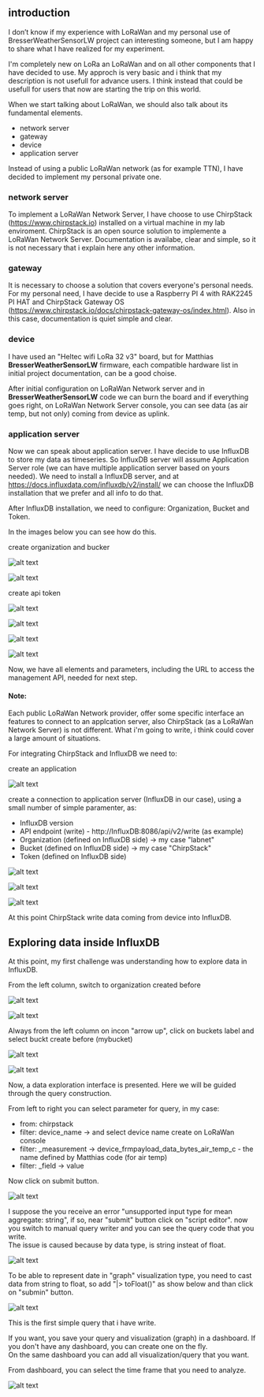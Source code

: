 ## introduction

I don’t know if my experience with LoRaWan and my personal use of BresserWeatherSensorLW project can interesting someone, but I am happy to share what I have realized for my experiment.

I'm completely new on LoRa an LoRaWan and on all other components that I have decided to use. My approch is very basic and i think that my description is not usefull for advance users. I think instead that could be usefull for users that now are starting the trip on this world.

When we start talking about LoRaWan, we should also talk about its fundamental elements.

- network server
- gateway
- device
- application server

Instead of using a public LoRaWan network (as for example TTN), I have decided to implement my personal private one.

### network server
To implement a LoRaWan Network Server, I have choose to use ChirpStack (https://www.chirpstack.io) installed on a virtual machine in my lab enviroment.
ChirpStack is an open source solution to implemente a LoRaWan Network Server. Documentation is availabe, clear and simple, so it is not necessary that i explain here any other information.

### gateway
It is necessary to choose a solution that covers everyone's personal needs.
For my personal need, I have decide to use a Raspberry PI 4 with RAK2245 PI HAT and ChirpStack Gateway OS (https://www.chirpstack.io/docs/chirpstack-gateway-os/index.html).
Also in this case, documentation is quiet simple and clear.

### device
I have used an "Heltec wifi LoRa 32 v3" board, but for Matthias **BresserWeatherSensorLW** firmware, each compatible hardware list in initial project documentation, can be a good choise.

After initial configuration on LoRaWan Network server and in **BresserWeatherSensorLW** code we can burn the board and if everything goes right, on LoRaWan Network Server console, you can see data (as air temp, but not only) coming from device as uplink.

### application server
Now we can speak about application server.
I have decide to use InfluxDB to store my data as timeseries. So InfluxDB server will assume Application Server role (we can have multiple application server based on yours needed).
We need to install a InfluxDB server, and at https://docs.influxdata.com/influxdb/v2/install/ we can choose the InfluxDB installation that we prefer and all info to do that.

After InfluxDB installation, we need to configure: Organization, Bucket and Token.

In the images below you can see how do this.

create organization and bucker

![alt text](image-01.png)

![alt text](image-02.png)

create api token

![alt text](image-03.png)

![alt text](image-04.png)

![alt text](image-05.png)

![alt text](image-06.png)

Now, we have all elements and parameters, including the URL to access the management API, needed for next step.

#### Note:
Each public LoRaWan Network provider, offer some specific interface an features to connect to an applcation server, also ChirpStack (as a LoRaWan Network Server) is not different. What i'm going to write, i think could cover a large amount of situations.


For integrating ChirpStack and InfluxDB we need to:

create an application

![alt text](image-07.png)

create a connection to application server (InfluxDB in our case), using a small number of simple paramenter, as:
- InfluxDB version 
- API endpoint (write) - http://InfluxDB:8086/api/v2/write (as example)
- Organization (defined on InfluxDB side) -> my case "labnet"
- Bucket       (defined on InfluxDB side) -> my case "ChirpStack"
- Token        (defined on InfluxDB side)

![alt text](image-08.png)

![alt text](image-09.png)

![alt text](image-10.png)

At this point ChirpStack write data coming from device into InfluxDB.


## Exploring data inside InfluxDB

At this point, my first challenge was understanding how to explore data in InfluxDB.

From the left column, switch to organization created before

![alt text](image-12.png)

![alt text](image-13.png)

Always from the left column on incon "arrow up", click on buckets label and select buckt create before (mybucket)

![alt text](image-14.png)

![alt text](image-15.png)

Now, a data exploration interface is presented. Here we will be guided through the query construction.

From left to right you can select parameter for query, in my case: 
+ from:		chirpstack
+ filter:	device_name		-> and select device name create on LoRaWan console
+ filter:	_measurement	-> device_frmpayload_data_bytes_air_temp_c - the name defined by Matthias code (for air temp)
+ filter:	_field			  -> value

Now click on submit button.

![alt text](image-16.png)

I suppose the you receive an error "unsupported input type for mean aggregate: string", if so, near "submit" button click on "script editor". now you switch to manual query writer and you can see the query code that you write.<br>
The issue is caused because by data type, is string insteat of float.

![alt text](image-17.png)

To be able to represent date in "graph" visualization type, you need to cast data from string to float, so add "|> toFloat()" as show below and than click on "submin" button.

![alt text](image-18.png)

This is the first simple query that i have write.

If you want, you save your query and visualization (graph) in a dashboard. If you don't have any dashboard, you can create one on the fly.<br>
On the same dashboard you can add all visualization/query that you want.<br>

From dashboard, you can select the time frame that you need to analyze.

![alt text](image-19.png)
